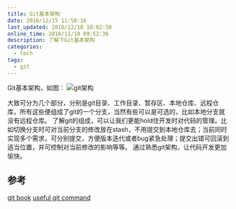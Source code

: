 ```yaml
---
title: Git基本架构
date: 2016/12/15 11:58:16
last_updated: 2016/12/18 10:02:58
online_time: 2016/12/18 09:52:36
description: 了解下Git基本架构
categories:
  - tech
tags:
  - git
---
```


Git基本架构，如图：
![git架构](https://img.yangrunwei.com/article-img/20161215/f7f71965-d597-4d14-a579-3d2dfe2b8655--git架构.png "git架构")

大致可分为几个部分，分别是git目录、工作目录、暂存区、本地仓库、远程仓库，所有这些便组成了git的一个分支，当然有些可以是可选的，比如本地分支就没有远程仓库。
了解git的组成，可以让我们更能hold住开发时对代码的管理。比如切换分支时可对当前分支的修改放在stash，不用提交到本地仓库去；当前同时实现多个需求，可分别提交，方便版本迭代或者bug紧急处理；提交出错可回滚到适当位置，并可控制对当前修改的影响等等。
通过熟悉git架构，让代码开发更加愉快。

## 参考
[git book](http://gitbook.liuhui998.com/index.html)
[useful git command](https://github.com/xirong/my-git/blob/master/useful-git-command.md)
